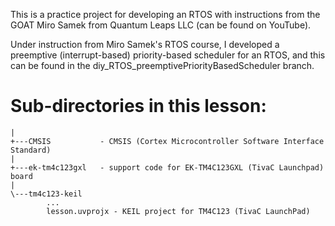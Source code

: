 This is a practice project for developing an RTOS with instructions from the GOAT Miro Samek from Quantum Leaps LLC (can be found on YouTube). 

Under instruction from Miro Samek's RTOS course, I developed a preemptive (interrupt-based) priority-based scheduler for an RTOS, and this can be found in the diy_RTOS_preemptivePriorityBasedScheduler branch. 

# Sub-directories in this lesson:
```
|
+---CMSIS           - CMSIS (Cortex Microcontroller Software Interface Standard)
|
+---ek-tm4c123gxl   - support code for EK-TM4C123GXL (TivaC Launchpad) board 
|
\---tm4c123-keil
        ...
        lesson.uvprojx - KEIL project for TM4C123 (TivaC LaunchPad)
```
